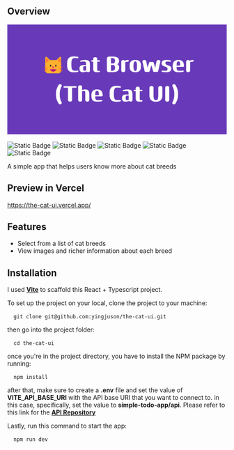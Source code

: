 ## Overview

![Alt text](https://github.com/yingjuson/the-cat-ui/blob/master/public/cat-browser-banner.png "Cat Browser (The Cat UI)")

![Static Badge](https://img.shields.io/badge/React-20232A?style=for-the-badge&logo=react&logoColor=61DAFB) ![Static Badge](https://img.shields.io/badge/TypeScript-007ACC?style=for-the-badge&logo=typescript&logoColor=white)
![Static Badge](https://img.shields.io/badge/HTML5-E34F26?style=for-the-badge&logo=html5&logoColor=white) ![Static Badge](https://img.shields.io/badge/CSS3-1572B6?style=for-the-badge&logo=css3&logoColor=white)
![Static Badge](https://img.shields.io/badge/Sass-CC6699?style=for-the-badge&logo=sass&logoColor=white)

A simple app that helps users know more about cat breeds

## Preview in Vercel

https://the-cat-ui.vercel.app/

## Features
- Select from a list of cat breeds
- View images and richer information about each breed

## Installation

I used **[Vite](https://vitejs.dev/)** to scaffold this React + Typescript project.

To set up the project on your local, clone the project to your machine:
```
  git clone git@github.com:yingjuson/the-cat-ui.git
```

then go into the project folder:
```
  cd the-cat-ui
```

once you're in the project directory, you have to install the NPM package by running:
```
  npm install
```

after that, make sure to create a **.env** file and set the value of **VITE_API_BASE_URI** with the API base URI that you want to connect to. in this case, specifically, set the value to **simple-todo-app/api**. Please refer to this link for the **[API Repository](https://github.com/yingjuson/laravel-simple-todo-api)**

Lastly, run this command to start the app:
```
  npm run dev
```
